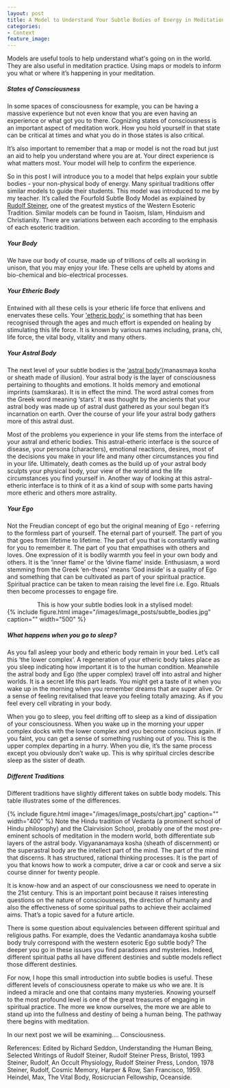 ```yaml
---
layout: post
title: A Model to Understand Your Subtle Bodies of Energy in Meditation
categories:
- Context
feature_image: 
---
```


Models are useful tools to help understand what's going on in the world. They are also useful in meditation practice. Using maps or models to inform you what or where it’s happening in your meditation. 

##### States of Consciousness
In some spaces of consciousness for example, you can be having a massive experience but not even know that you are even having an experience or what got you to there. Cognizing states of consciousness is an important aspect of meditation work. How you hold yourself in that state can be critical at times and what you do in those states is also critical. 

It’s also important to remember that a map or model is not the road but just an aid to help you understand where you are at. Your direct experience is what matters most. Your model will help to confirm the experience. 

So in this post I will introduce you to a model that helps explain your subtle bodies - your non-physical body of energy. Many spiritual traditions offer similar models to guide their students. This model was introduced to me by my teacher. It’s called the Fourfold Subtle Body Model as explained by [Rudolf Steiner](https://en.wikipedia.org/wiki/Rudolf_Steiner), one of the greatest mystics of the Western Esoteric Tradition. Similar models can be found in Taoism, Islam, Hinduism and Christianity. There are variations between each according to the emphasis of each esoteric tradition. 

##### Your Body
We have our body of course, made up of trillions of cells all working in unison, that you may enjoy your life. These cells are upheld by atoms and bio-chemical and bio-electrical processes. 

##### Your Etheric Body
Entwined with all these cells is your etheric life force that enlivens and enervates these cells. Your ['etheric body'](https://en.wikipedia.org/wiki/Etheric_body) is something that has been recognised through the ages and much effort is expended on healing by stimulating this life force. It is known by various names including, prana, chi, life force, the vital body, vitality and many others. 

##### Your Astral Body
The next level of your subtle bodies is the [‘astral body’](https://en.wikipedia.org/wiki/Astral_body)(manasmaya kosha or sheath made of illusion). Your astral body is the layer of consciousness pertaining to thoughts and emotions. It holds memory and emotional imprints (samskaras). It is in effect the mind. The word astral comes from the Greek word meaning ‘stars’. It was thought by the ancients that your astral body was made up of astral dust gathered as your soul began it’s incarnation on earth. Over the course of your life your astral body gathers more of this astral dust. 

Most of the problems you experience in your life stems from the interface of your astral and etheric bodies. This astral-etheric interface is the source of disease, your persona (characters), emotional reactions, desires, most of the decisions you make in your life and many other circumstances you find in your life. Ultimately, death comes as the build up of your astral body sculpts your physical body, your view of the world and the life circumstances you find yourself in. Another way of looking at this astral-etheric interface is to think of it as a kind of soup with some parts having more etheric and others more astrality. 

##### Your Ego
Not the Freudian concept of ego but the original meaning of Ego - referring to the formless part of yourself. The eternal part of yourself. The part of you that goes from lifetime to lifetime. The part of you that is constantly waiting for you to remember it. The part of you that empathises with others and loves. One expression of it is bodily warmth you feel in your own body and others. It is the ‘inner flame’ or the ‘divine flame’ inside. Enthusiasm, a word stemming from the Greek ‘en-theos’ means ‘God inside’ is a quality of Ego and something that can be cultivated as part of your spiritual practice. Spiritual practice can be taken to mean raising the level fire i.e. Ego. Rituals then become processes to engage fire. 

<center> This is how your subtle bodies look in a stylised model: </center> 
{% include figure.html image="/images/image_posts/subtle_bodies.jpg" caption="" width="500" %}

##### What happens when you go to sleep?
As you fall asleep your body and etheric body remain in your bed. Let’s call this ‘the lower complex’. A regeneration of your etheric body takes place as you sleep indicating how important it is to the human condition. Meanwhile the astral body and Ego (the upper complex) travel off into astral and higher worlds. It is a secret life this part leads. You might get a taste of it when you wake up in the morning when you remember dreams that are super alive. Or a sense of feeling revitalised that leave you feeling totally amazing. As if you feel every cell vibrating in your body. 

When you go to sleep, you feel drifting off to sleep as a kind of dissipation of your consciousness. When you wake up in the morning your upper complex docks with the lower complex and you become conscious again. If you faint, you can get a sense of something rushing out of you. This is the upper complex departing in a hurry. When you die, it’s the same process except you obviously don’t wake up. This is why spiritual circles describe sleep as the sister of death. 

##### Different Traditions
Different traditions have slightly different takes on subtle body models. This table illustrates some of the differences.

{% include figure.html image="/images/image_posts/chart.jpg" caption="" width="400" %} 
Note the Hindu tradition of Vedanta (a prominent school of Hindu philosophy) and the Clairvision School, probably one of the most pre-eminent schools of meditation in the modern world, both differentiate sub layers of the astral body. Vigyananamaya kosha (sheath of discernment) or the superastral body are the intellect part of the mind. The part of the mind that discerns. It has structured, rational thinking processes. It is the part of you that knows how to work a computer, drive a car or cook and serve a six course dinner for twenty people. 

It is know-how and an aspect of our consciousness we need to operate in the 21st century. This is an important point because it raises interesting questions on the nature of consciousness, the direction of humanity and also the effectiveness of some spiritual paths to achieve their acclaimed aims. That’s a topic saved for a future article.

There is some question about equivalencies between different spiritual and religious paths. For example, does the Vedantic anandamaya kosha subtle body truly correspond with the western esoteric Ego subtle body? The deeper you go in these issues you find paradoxes and mysteries. Indeed, different spiritual paths all have different destinies and subtle models reflect those different destinies. 

For now, I hope this small introduction into subtle bodies is useful. These different levels of consciousness operate to make us who we are. It is indeed a miracle and one that contains many mysteries. Knowing yourself to the most profound level is one of the great treasures of engaging in spiritual practice. The more we know ourselves, the more we are able to stand up into the fullness and destiny of being a human being. The pathway there begins with meditation. 

In our next post we will be examining.... Consciousness. 

References:
Edited by Richard Seddon, Understanding the Human Being, Selected Writings of Rudolf Steiner, Rudolf Steiner Press, Bristol, 1993 
Steiner, Rudolf, An Occult Physiology, Rudolf Steiner Press, London, 1978
Steiner, Rudolf, Cosmic Memory, Harper & Row, San Francisco, 1959.
Heindel, Max, The Vital Body, Rosicrucian Fellowship, Oceanside. 

